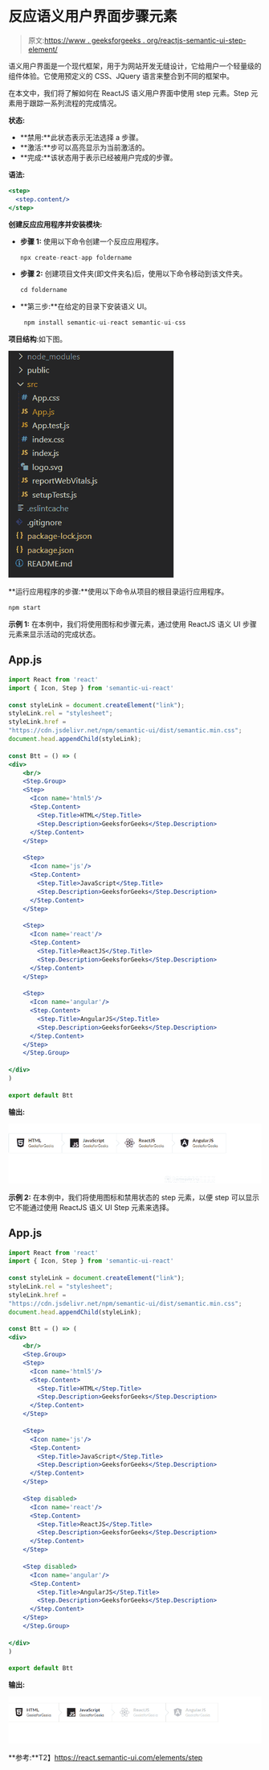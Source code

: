 # 反应语义用户界面步骤元素

> 原文:[https://www . geeksforgeeks . org/reactjs-semantic-ui-step-element/](https://www.geeksforgeeks.org/reactjs-semantic-ui-step-element/)

语义用户界面是一个现代框架，用于为网站开发无缝设计，它给用户一个轻量级的组件体验。它使用预定义的 CSS、JQuery 语言来整合到不同的框架中。

在本文中，我们将了解如何在 ReactJS 语义用户界面中使用 step 元素。Step 元素用于跟踪一系列流程的完成情况。

**状态:**

*   **禁用:**此状态表示无法选择 a 步骤。
*   **激活:**步可以高亮显示为当前激活的。
*   **完成:**该状态用于表示已经被用户完成的步骤。

**语法:**

```jsx
<step>
  <step.content/>
</step>
```

**创建反应应用程序并安装模块:**

*   **步骤 1:** 使用以下命令创建一个反应应用程序。

    ```jsx
    npx create-react-app foldername
    ```

*   **步骤 2:** 创建项目文件夹(即文件夹名)后，使用以下命令移动到该文件夹。

    ```jsx
    cd foldername
    ```

*   **第三步:**在给定的目录下安装语义 UI。

    ```jsx
     npm install semantic-ui-react semantic-ui-css
    ```

**项目结构**:如下图。

![](img/f04ae0d8b722a9fff0bd9bd138b29c23.png)

**运行应用程序的步骤:**使用以下命令从项目的根目录运行应用程序。

```jsx
npm start
```

**示例 1:** 在本例中，我们将使用图标和步骤元素，通过使用 ReactJS 语义 UI 步骤元素来显示活动的完成状态。

## App.js

```jsx
import React from 'react'
import { Icon, Step } from 'semantic-ui-react'

const styleLink = document.createElement("link");
styleLink.rel = "stylesheet";
styleLink.href = 
"https://cdn.jsdelivr.net/npm/semantic-ui/dist/semantic.min.css";
document.head.appendChild(styleLink);

const Btt = () => (
<div>
    <br/>
    <Step.Group>
    <Step>
      <Icon name='html5'/>
      <Step.Content>
        <Step.Title>HTML</Step.Title>
        <Step.Description>GeeksforGeeks</Step.Description>
      </Step.Content>
    </Step>

    <Step>
      <Icon name='js'/>
      <Step.Content>
        <Step.Title>JavaScript</Step.Title>
        <Step.Description>GeeksforGeeks</Step.Description>
      </Step.Content>
    </Step>

    <Step>
      <Icon name='react'/>
      <Step.Content>
        <Step.Title>ReactJS</Step.Title>
        <Step.Description>GeeksforGeeks</Step.Description>
      </Step.Content>
    </Step>

    <Step>
      <Icon name='angular'/>
      <Step.Content>
        <Step.Title>AngularJS</Step.Title>
        <Step.Description>GeeksforGeeks</Step.Description>
      </Step.Content>
    </Step>
    </Step.Group>

</div>
)

export default Btt
```

**输出:**

![](img/e66a96ffcbee62e2cfbc01d276dc8ad2.png)

**示例 2:** 在本例中，我们将使用图标和禁用状态的 step 元素，以便 step 可以显示它不能通过使用 ReactJS 语义 UI Step 元素来选择。

## App.js

```jsx
import React from 'react'
import { Icon, Step } from 'semantic-ui-react'

const styleLink = document.createElement("link");
styleLink.rel = "stylesheet";
styleLink.href = 
"https://cdn.jsdelivr.net/npm/semantic-ui/dist/semantic.min.css";
document.head.appendChild(styleLink);

const Btt = () => (
<div>
    <br/>
    <Step.Group>
    <Step>
      <Icon name='html5'/>
      <Step.Content>
        <Step.Title>HTML</Step.Title>
        <Step.Description>GeeksforGeeks</Step.Description>
      </Step.Content>
    </Step>

    <Step>
      <Icon name='js'/>
      <Step.Content>
        <Step.Title>JavaScript</Step.Title>
        <Step.Description>GeeksforGeeks</Step.Description>
      </Step.Content>
    </Step>

    <Step disabled>
      <Icon name='react'/>
      <Step.Content>
        <Step.Title>ReactJS</Step.Title>
        <Step.Description>GeeksforGeeks</Step.Description>
      </Step.Content>
    </Step>

    <Step disabled>
      <Icon name='angular'/>
      <Step.Content>
        <Step.Title>AngularJS</Step.Title>
        <Step.Description>GeeksforGeeks</Step.Description>
      </Step.Content>
    </Step>
    </Step.Group>

</div>
)

export default Btt
```

**输出:**

![](img/5302779683a09b3617f3ed3307675d8e.png)

**参考:**T2】https://react.semantic-ui.com/elements/step